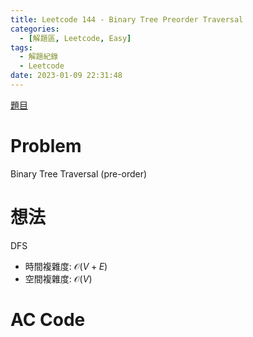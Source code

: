 ```yaml
---
title: Leetcode 144 - Binary Tree Preorder Traversal
categories:
  - [解題區, Leetcode, Easy]
tags:
  - 解題紀錄
  - Leetcode
date: 2023-01-09 22:31:48
---
```


[題目](https://leetcode.com/problems/binary-tree-preorder-traversal/)

# Problem

Binary Tree Traversal (pre-order)

# 想法

DFS

- 時間複雜度: $\mathcal{O}(V+E)$
- 空間複雜度: $\mathcal{O}(V)$

# AC Code

<script src="https://emgithub.com/embed-v2.js?target=https%3A%2F%2Fgithub.com%2Froy4801%2Fsolved_problems%2Fblob%2Fmaster%2Fleetcode%2F144.cpp%23L17-L33&style=github&type=code&showBorder=on&showLineNumbers=on&showFileMeta=on&showFullPath=on&showCopy=on"></script>
